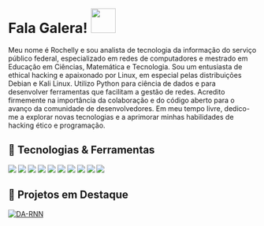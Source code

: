 # Fala Galera!              <img  src="https://media.tenor.com/NeJfHqkmdMIAAAAi/tux-linux-penguin.gif" width="50px" height="50px" />

Meu nome é Rochelly e sou analista de tecnologia da informação do serviço público federal, especializado em redes de computadores e mestrado em Educação em Ciências, Matemática e Tecnologia. Sou um entusiasta de ethical hacking e apaixonado por Linux, em especial pelas distribuições Debian e Kali Linux. Utilizo Python para ciência de dados e para desenvolver ferramentas que facilitam a gestão de redes. Acredito firmemente na importância da colaboração e do código aberto para o avanço da comunidade de desenvolvedores. Em meu tempo livre, dedico-me a explorar novas tecnologias e a aprimorar minhas habilidades de hacking ético e programação. 

## 🔧 Tecnologias  & Ferramentas

![](https://img.shields.io/badge/OS-Debian-informational?style=for-the-badge&logo=debian&logoColor=white&color=2bbc8a)
![](https://img.shields.io/badge/OS-Linux-informational?style=for-the-badge&logo=linux&logoColor=white&color=2bbc8a)
![](https://img.shields.io/badge/OS-Kali_Linux-557C94?style=for-the-badge&logo=kali-linux&logoColor=white&color=2bbc8a)
![](https://img.shields.io/badge/IDE-Emacs-%237F5AB6.svg?style=for-the-badge&logo=gnu-emacs&logoColor=white&color=2bbc8a)
![](https://img.shields.io/badge/IDE-VSCode-1f425f.svg?style=for-the-badge&logo=visual%20studio&logoColor=white&color=2bbc8a)
![](https://img.shields.io/badge/Code-Jupyter-informational?style=for-the-badge&logo=Jupyter&logoColor=white&color=2bbc8a)
![](https://img.shields.io/badge/Code-Python-informational?style=for-the-badge&logo=python&logoColor=white&color=2bbc8a)
![](https://img.shields.io/badge/Code-JavaScript-informational?style=for-the-badge&logo=javascript&logoColor=white&color=2bbc8a)
![](https://img.shields.io/badge/Shell-Bash-informational?style=for-the-badge&logo=gnu-bash&logoColor=white&color=2bbc8a)
![](https://img.shields.io/badge/Code-Node.js-43853D?style=for-the-badge&logo=node.js&logoColor=white&color=2bbc8a)

## 📐 Projetos em Destaque

<a href="https://github.com/Zhenye-Na/DA-RNN">
  <img align="center" src="https://github-readme-stats.vercel.app/api/pin/?username=Rochelly&repo=Rox-Ipatables-Manager&show_icons=true&line_height=27&title_color=6aa6f8&text_color=8a919a&icon_color=6aa6f8&bg_color=22272e" alt="DA-RNN" />
</a>
